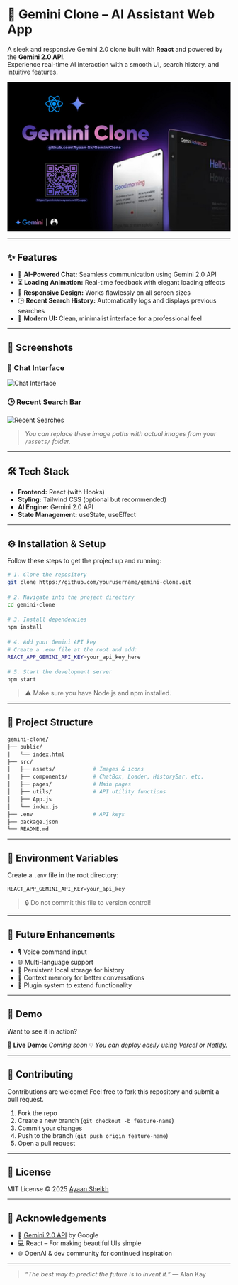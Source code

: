 # 🌟 Gemini Clone – AI Assistant Web App

A sleek and responsive Gemini 2.0 clone built with **React** and powered by the **Gemini 2.0 API**.  
Experience real-time AI interaction with a smooth UI, search history, and intuitive features.

![Gemini Clone Banner](https://github.com/Ayaan-Sk/GeminiClone/blob/f3c479eb8c6647b365e92b7728b25b621d047105/main%20Gemini.png)

---

## ✨ Features

- 🤖 **AI-Powered Chat:** Seamless communication using Gemini 2.0 API
- ⏳ **Loading Animation:** Real-time feedback with elegant loading effects
- 📱 **Responsive Design:** Works flawlessly on all screen sizes
- 🕒 **Recent Search History:** Automatically logs and displays previous searches
- 🎨 **Modern UI:** Clean, minimalist interface for a professional feel

---

## 📸 Screenshots

### 💬 Chat Interface  
![Chat Interface](./assets/chat-interface.png)

### 🕒 Recent Search Bar  
![Recent Searches](./assets/recent-searches.png)

> _You can replace these image paths with actual images from your `/assets/` folder._

---

## 🛠️ Tech Stack

- **Frontend:** React (with Hooks)
- **Styling:** Tailwind CSS (optional but recommended)
- **AI Engine:** Gemini 2.0 API
- **State Management:** useState, useEffect

---

## ⚙️ Installation & Setup

Follow these steps to get the project up and running:

```bash
# 1. Clone the repository
git clone https://github.com/yourusername/gemini-clone.git

# 2. Navigate into the project directory
cd gemini-clone

# 3. Install dependencies
npm install

# 4. Add your Gemini API key
# Create a .env file at the root and add:
REACT_APP_GEMINI_API_KEY=your_api_key_here

# 5. Start the development server
npm start
````

> ⚠️ Make sure you have Node.js and npm installed.

---

## 📁 Project Structure

```bash
gemini-clone/
├── public/
│   └── index.html
├── src/
│   ├── assets/            # Images & icons
│   ├── components/        # ChatBox, Loader, HistoryBar, etc.
│   ├── pages/             # Main pages
│   ├── utils/             # API utility functions
│   ├── App.js
│   └── index.js
├── .env                   # API keys
├── package.json
└── README.md
```

---

## 🔐 Environment Variables

Create a `.env` file in the root directory:

```env
REACT_APP_GEMINI_API_KEY=your_api_key
```

> 🔒 Do not commit this file to version control!

---

## 🚧 Future Enhancements

* 🎙️ Voice command input
* 🌐 Multi-language support
* 💾 Persistent local storage for history
* 🧠 Context memory for better conversations
* 🧩 Plugin system to extend functionality

---

## 🧪 Demo

Want to see it in action?

🔗 **Live Demo:** *Coming soon*
💡 *You can deploy easily using Vercel or Netlify.*

---

## 🤝 Contributing

Contributions are welcome!
Feel free to fork this repository and submit a pull request.

1. Fork the repo
2. Create a new branch (`git checkout -b feature-name`)
3. Commit your changes
4. Push to the branch (`git push origin feature-name`)
5. Open a pull request

---

## 📄 License

MIT License © 2025 [Ayaan Sheikh](https://github.com/Ayaan-sk)

---

## 🙌 Acknowledgements

* 🧠 [Gemini 2.0 API](https://ai.google.dev/gemini-api) by Google
* 💻 React – For making beautiful UIs simple
* 🌐 OpenAI & dev community for continued inspiration

---

> *“The best way to predict the future is to invent it.”* — Alan Kay

```
